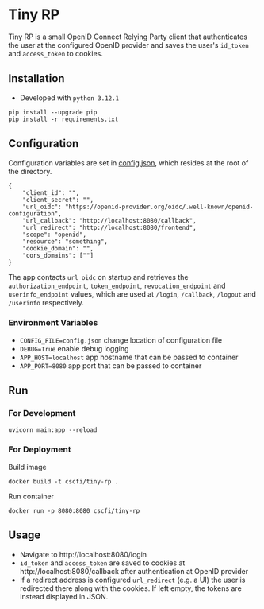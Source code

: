 # Tiny RP
Tiny RP is a small OpenID Connect Relying Party client that authenticates the user at the configured OpenID provider and saves the user's `id_token` and `access_token` to cookies.

## Installation
- Developed with `python 3.12.1`
```
pip install --upgrade pip
pip install -r requirements.txt
```

## Configuration
Configuration variables are set in [config.json](config.json), which resides at the root of the directory.
```
{
    "client_id": "",
    "client_secret": "",
    "url_oidc": "https://openid-provider.org/oidc/.well-known/openid-configuration",
    "url_callback": "http://localhost:8080/callback",
    "url_redirect": "http://localhost:8080/frontend",
    "scope": "openid",
    "resource": "something",
    "cookie_domain": "",
    "cors_domains": [""]
}
```
The app contacts `url_oidc` on startup and retrieves the `authorization_endpoint`, `token_endpoint`, `revocation_endpoint` and `userinfo_endpoint` values, which are used at `/login`, `/callback`, `/logout` and `/userinfo` respectively.


### Environment Variables
- `CONFIG_FILE=config.json` change location of configuration file
- `DEBUG=True` enable debug logging
- `APP_HOST=localhost` app hostname that can be passed to container
- `APP_PORT=8080` app port that can be passed to container

## Run
### For Development
```
uvicorn main:app --reload
```
### For Deployment
Build image
```
docker build -t cscfi/tiny-rp .
```
Run container
```
docker run -p 8080:8080 cscfi/tiny-rp
```

## Usage
- Navigate to http://localhost:8080/login
- `id_token` and `access_token` are saved to cookies at http://localhost:8080/callback after authentication at OpenID provider
- If a redirect address is configured `url_redirect` (e.g. a UI) the user is redirected there along with the cookies. If left empty, the tokens are instead displayed in JSON.
